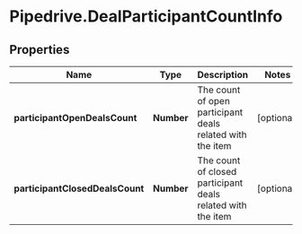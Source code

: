 # Pipedrive.DealParticipantCountInfo

## Properties

Name | Type | Description | Notes
------------ | ------------- | ------------- | -------------
**participantOpenDealsCount** | **Number** | The count of open participant deals related with the item | [optional] 
**participantClosedDealsCount** | **Number** | The count of closed participant deals related with the item | [optional] 


